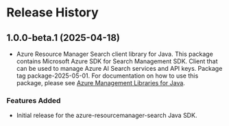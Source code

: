 # Release History

## 1.0.0-beta.1 (2025-04-18)

- Azure Resource Manager Search client library for Java. This package contains Microsoft Azure SDK for Search Management SDK. Client that can be used to manage Azure AI Search services and API keys. Package tag package-2025-05-01. For documentation on how to use this package, please see [Azure Management Libraries for Java](https://aka.ms/azsdk/java/mgmt).
### Features Added

- Initial release for the azure-resourcemanager-search Java SDK.
